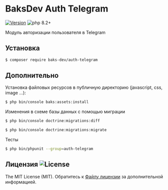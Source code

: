 # BaksDev Auth Telegram

[![Version](https://img.shields.io/badge/version-7.0.10-blue)](https://github.com/baks-dev/auth-telegram/releases)
![php 8.2+](https://img.shields.io/badge/php-min%208.1-red.svg)

Модуль авторизации пользователя в Telegram

## Установка

``` bash
$ composer require baks-dev/auth-telegram
```

## Дополнительно

Установка файловых ресурсов в публичную директорию (javascript, css, image ...):

``` bash
$ php bin/console baks:assets:install
```

Изменения в схеме базы данных с помощью миграции

``` bash
$ php bin/console doctrine:migrations:diff

$ php bin/console doctrine:migrations:migrate
```

Тесты

``` bash
$ php bin/phpunit --group=auth-telegram
```

## Лицензия ![License](https://img.shields.io/badge/MIT-green)

The MIT License (MIT). Обратитесь к [Файлу лицензии](LICENSE.md) за дополнительной информацией.
